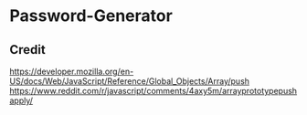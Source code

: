 # Password-Generator

## Credit
https://developer.mozilla.org/en-US/docs/Web/JavaScript/Reference/Global_Objects/Array/push
https://www.reddit.com/r/javascript/comments/4axy5m/arrayprototypepushapply/
